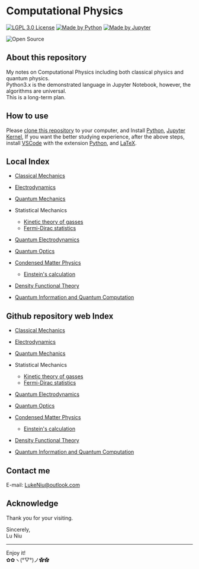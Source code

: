 # Computational Physics

[![LGPL 3.0 License](https://github.com/ConAntares/Temples/blob/master/Attachments/LicenseLGPL3.0.svg)](https://www.gnu.org/licenses/lgpl-3.0)
[![Made by Python](https://github.com/ConAntares/Temples/blob/master/Attachments/MadebyPython.svg)](https://www.python.org/)
[![Made by Jupyter](https://github.com/ConAntares/Temples/blob/master/Attachments/MadebyJupyter.svg)](https://jupyter.org/)

![Open Source](https://github.com/ConAntares/Temples/blob/master/Attachments/OpenSource.svg)

## About this repository

My notes on Computational Physics including both classical physics and quantum physics.  
Python3.x is the demonstrated language in Jupyter Notebook, however, the algorithms are universal.  
This is a long-term plan.

## How to use

Please [clone this repository](https://github.com/Photonico/Computational_Physics.git) to your computer, and Install [Python](https://www.python.org/), [Jupyter Kernel](https://jupyter.org/), If you want the better studying experience, after the above steps, install [VSCode](https://code.visualstudio.com/) with the extension [Python](https://marketplace.visualstudio.com/items?itemName=ms-python.python), and [LaTeX](https://www.latex-project.org/).

## Local Index

* [Classical Mechanics](Classical%20Mechanics/README.md)  

* [Electrodynamics](Electrodynamics/README.md)  

* [Quantum Mechanics](Quantum%20Mechanics/README.md)  

* Statistical Mechanics  
  * [Kinetic theory of gasses](Thermodynamics/Kinetic%20theory%20of%20gases.ipynb)  
  * [Fermi-Dirac statistics](Statistical%20Mechanics/Fermi-Dirac%20statistics.ipynb)  

* [Quantum Electrodynamics](Quantum%20Electrodynamics/README.md)  

* [Quantum Optics](Quantum%20Optics/README.md)  

* [Condensed Matter Physics](Condensed%20Matter%20Physics/README.md)  
  * [Einstein's calculation](Condensed%20Matter%20Physics/Einstein's%20calculation.ipynb)  

* [Density Functional Theory](Density%20Functional%20Theory/README.md)  

* [Quantum Information and Quantum Computation](Quantum%20Information%20and%20Quantum%20Computation/README.md)  

## Github repository web Index

* [Classical Mechanics](Classical%20Mechanics/README.md)  

* [Electrodynamics](Electrodynamics/README.md)  

* [Quantum Mechanics](Quantum%20Mechanics/README.md)  

* Statistical Mechanics  
  * [Kinetic theory of gasses](Thermodynamics/Kinetic%20theory%20of%20gases.ipynb)  
  * [Fermi-Dirac statistics](Statistical%20Mechanics/Fermi-Dirac%20statistics.ipynb)  

* [Quantum Electrodynamics](Quantum%20Electrodynamics/README.md)  

* [Quantum Optics](Quantum%20Optics/README.md)  

* [Condensed Matter Physics](Condensed%20Matter%20Physics/README.md)  
  * [Einstein's calculation](Condensed%20Matter%20Physics/Einstein's%20calculation.ipynb)  

* [Density Functional Theory](Density%20Functional%20Theory/README.md)  

* [Quantum Information and Quantum Computation](Quantum%20Information%20and%20Quantum%20Computation/README.md)  

## Contact me

E-mail: LukeNiu@outlook.com  

## Acknowledge

Thank you for your visiting.

Sincerely,  
Lu Niu

----
Enjoy it!  
✿✿ヽ(°▽°)ノ✿✿
